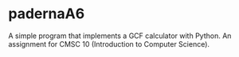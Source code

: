 # padernaA6
A simple program that implements a GCF calculator with Python. An assignment for CMSC 10 (Introduction to Computer Science).

